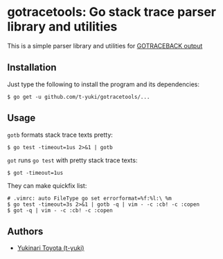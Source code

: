 gotracetools: Go stack trace parser library and utilities
=========================================================

This is a simple parser library and utilities for [GOTRACEBACK output](http://golang.org/pkg/runtime/) 

Installation
------------

Just type the following to install the program and its dependencies:

    $ go get -u github.com/t-yuki/gotracetools/...

Usage
-----

`gotb` formats stack trace texts pretty:

    $ go test -timeout=1us 2>&1 | gotb

`got` runs `go test` with pretty stack trace texts:

    $ got -timeout=1us

They can make quickfix list:

    # .vimrc: auto FileType go set errorformat=%f:%l:\ %m
    $ go test -timeout=3s 2>&1 | gotb -q | vim - -c :cb! -c :copen
    $ got -q | vim - -c :cb! -c :copen

Authors
-------

* [Yukinari Toyota (t-yuki)](https://github.com/t-yuki)
